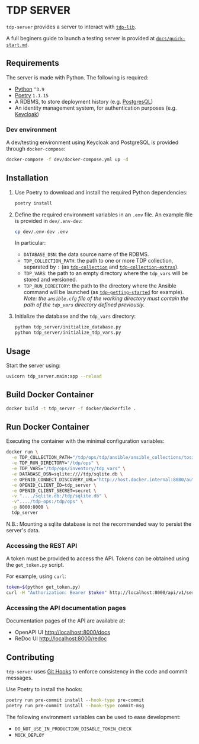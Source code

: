 # TDP SERVER

`tdp-server` provides a server to interact with [`tdp-lib`](https://github.com/tOSIT-IO/tdp-lib).

A full beginers guide to launch a testing server is provided at [`docs/quick-start.md`](./docs/quick-start.md).

## Requirements

The server is made with Python. The following is required:

- [Python](https://www.python.org/) `^3.9`
- [Poetry](https://python-poetry.org/) `1.1.15`
- A RDBMS, to store deployment history (e.g. [PostgresQL](https://www.postgresql.org/))
- An identity management system, for authentication purposes (e.g. [Keycloak](https://www.keycloak.org/))

### Dev environment

A dev/testing environment using Keycloak and PostgreSQL is provided through `docker-compose`:

```bash
docker-compose -f dev/docker-compose.yml up -d
```

## Installation

1. Use Poetry to download and install the required Python dependencies:
   ```bash
   poetry install
   ```
1. Define the required environment variables in an `.env` file. An example file is provided in `dev/.env-dev`:
   ```bash
   cp dev/.env-dev .env
   ```

   In particular:

   - `DATABASE_DSN`: the data source name of the RDBMS.
   - `TDP_COLLECTION_PATH`: the path to one or more TDP collection, separated by `:` (as [`tdp-collection`](https://github.com/TOSIT-IO/tdp-collection) and [`tdp-collection-extras`](https://github.com/TOSIT-IO/tdp-collection-extras)).
   - `TDP_VARS`: the path to an empty directory where the `tdp_vars` will be stored and versioned.
   - `TDP_RUN_DIRECTORY`: the path to the directory where the Ansible command will be launched (as [`tdp-getting-started`](https://github.com/tOSIT-IO/tdp-getting-started) for example).
   _Note: the `ansible.cfg` file of the working directory must contain the path of the `tdp_vars` directory defined previously._
1. Initialize the database and the `tdp_vars` directory:
   ```bash
   python tdp_server/initialize_database.py
   python tdp_server/initialize_tdp_vars.py
   ```

## Usage

Start the server using:

```bash
uvicorn tdp_server.main:app --reload
```

## Build Docker Container

```bash
docker build -t tdp_server -f docker/Dockerfile .
```

## Run Docker Container

Executing the container with the minimal configuration variables:

```bash
docker run \
  -e TDP_COLLECTION_PATH="/tdp/ops/tdp/ansible/ansible_collections/tosit/tdp" \
  -e TDP_RUN_DIRECTORY="/tdp/ops" \
  -e TDP_VARS="/tdp/ops/inventory/tdp_vars" \
  -e DATABASE_DSN=sqlite:////tdp/sqlite.db \
  -e OPENID_CONNECT_DISCOVERY_URL="http://host.docker.internal:8080/auth/realms/tdp_server/.well-known/openid-configuration" \
  -e OPENID_CLIENT_ID=tdp_server \
  -e OPENID_CLIENT_SECRET=secret \
  -v "..../sqlite.db:/tdp/sqlite.db" \
  -v"..../tdp-ops:/tdp/ops" \
  -p 8000:8000 \
  tdp_server
```

N.B.: Mounting a sqlite database is not the recommended way to persist the server's data.

### Accessing the REST API

A token must be provided to access the API. Tokens can be obtained using the `get_token.py` script.

For example, using `curl`:

```bash
token=$(python get_token.py)
curl -H "Authorization: Bearer $token" http://localhost:8000/api/v1/service/
```

### Accessing the API documentation pages

Documentation pages of the API are available at:

- OpenAPI UI <http://localhost:8000/docs>
- ReDoc UI <http://localhost:8000/redoc>

## Contributing

`tdp-server` uses [Git Hooks](https://git-scm.com/book/en/v2/Customizing-Git-Git-Hooks) to enforce consistency in the code and commit messages.

Use Poetry to install the hooks:

```bash
poetry run pre-commit install --hook-type pre-commit
poetry run pre-commit install --hook-type commit-msg
```

The following environment variables can be used to ease development:

- `DO_NOT_USE_IN_PRODUCTION_DISABLE_TOKEN_CHECK`
- `MOCK_DEPLOY`
